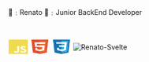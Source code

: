  👋﹕Renato
 👀﹕Junior BackEnd Developer

##

<div style="display: inline_block"><br>
	<img align="center" alt="Renato-Js" height="30" width="40" src="https://raw.githubusercontent.com/devicons/devicon/master/icons/javascript/javascript-plain.svg">
	<img align="center" alt="Renato-HTML" height="30" width="40" src="https://raw.githubusercontent.com/devicons/devicon/master/icons/html5/html5-original.svg">
	<img align="center" alt="Renato-CSS" height="30" width="40" src="https://raw.githubusercontent.com/devicons/devicon/master/icons/css3/css3-original.svg">
  <img align="center" alt="Renato-Svelte" height="30" width="40" src="https://avatars.githubusercontent.com/u/23617963?s=280&v=4">
</div>
